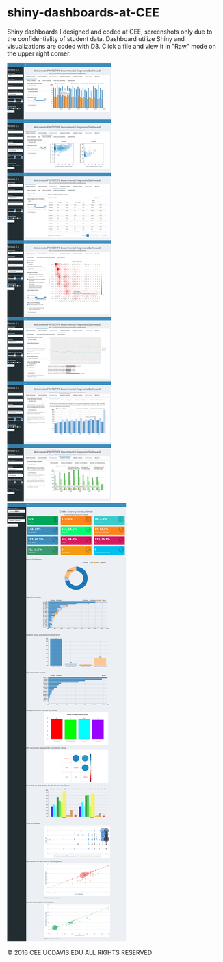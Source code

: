 # shiny-dashboards-at-CEE
Shiny dashboards I designed and coded at CEE, screenshots only due to the confidentiality of student data. Dashboard utilize Shiny and visualizations are coded with D3. Click a file and view it in "Raw" mode on the upper right corner.

![ex](DDD.png)
![ex](KYS.png)

© 2016 CEE.UCDAVIS.EDU ALL RIGHTS RESERVED

